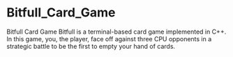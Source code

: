 # Bitfull_Card_Game
Bitfull Card Game Bitfull is a terminal-based card game implemented in C++. In this game, you, the player, face off against three CPU opponents in a strategic battle to be the first to empty your hand of cards.
